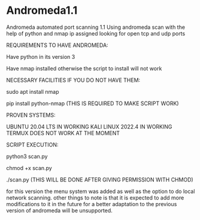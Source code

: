 # Andromeda1.1
Andromeda automated port scanning 1.1
Using andromeda scan with the help of python and nmap ip assigned looking for open tcp and udp ports

REQUIREMENTS TO HAVE ANDROMEDA:

Have python in its version 3

Have nmap installed otherwise the script to install will not work

NECESSARY FACILITIES IF YOU DO NOT HAVE THEM:

sudo apt install nmap

pip install python-nmap (THIS IS REQUIRED TO MAKE SCRIPT WORK)

PROVEN SYSTEMS:

UBUNTU 20.04 LTS IN WORKING 
KALI LINUX 2022.4 IN WORKING 
TERMUX DOES NOT WORK AT THE MOMENT

SCRIPT EXECUTION:

python3 scan.py

chmod +x scan.py

./scan.py (THIS WILL BE DONE AFTER GIVING PERMISSION WITH CHMOD)

for this version the menu system was added as well as the option to do local network scanning. 
other things to note is that it is expected to add more modifications to it in the future for a better adaptation to the previous version of andromeda will be unsupported. 
